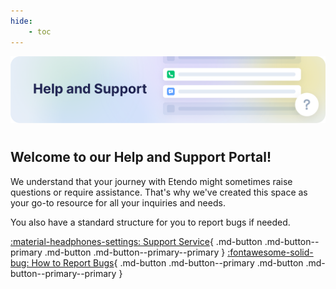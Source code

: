 ```yaml
---
hide:
    - toc
---
```

![help-and-support.png](/assets/help-and-support/overview/help-and-support.png)

# 
## Welcome to our Help and Support Portal!

We understand that your journey with Etendo might sometimes raise questions or require assistance. That's why we've created this space as your go-to resource for all your inquiries and needs.

You also have a standard structure for you to report bugs if needed.

[:material-headphones-settings: Support Service](../help-and-support/support-service.md){ .md-button .md-button--primary .md-button .md-button--primary--primary }
[:fontawesome-solid-bug: How to Report Bugs](../help-and-support/how-to-report-bugs.md){ .md-button .md-button--primary .md-button .md-button--primary--primary }
